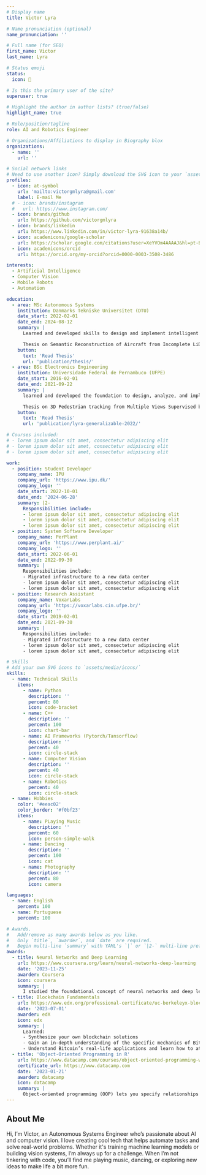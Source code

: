```yaml
---
# Display name
title: Victor Lyra

# Name pronunciation (optional)
name_pronunciation: ''

# Full name (for SEO)
first_name: Victor
last_name: Lyra

# Status emoji
status:
  icon: 🤖

# Is this the primary user of the site?
superuser: true

# Highlight the author in author lists? (true/false)
highlight_name: true

# Role/position/tagline
role: AI and Robotics Engineer

# Organizations/Affiliations to display in Biography blox
organizations:
  - name: ''
    url: ''

# Social network links
# Need to use another icon? Simply download the SVG icon to your `assets/media/icons/` folder.
profiles:
  - icon: at-symbol
    url: 'mailto:victorgmlyra@gmail.com'
    label: E-mail Me
  # - icon: brands/instagram
  #   url: https://www.instagram.com/
  - icon: brands/github
    url: https://github.com/victorgmlyra
  - icon: brands/linkedin
    url: https://www.linkedin.com/in/victor-lyra-91638a14b/
  - icon: academicons/google-scholar
    url: https://scholar.google.com/citations?user=XeYVOm4AAAAJ&hl=pt-BR&oi=ao
  - icon: academicons/orcid
    url: https://orcid.org/my-orcid?orcid=0000-0003-3508-3486

interests:
  - Artificial Intelligence
  - Computer Vision
  - Mobile Robots
  - Automation

education:
  - area: MSc Autonomous Systems
    institution: Danmarks Tekniske Universitet (DTU)
    date_start: 2022-02-01
    date_end: 2024-08-12
    summary: |
      Learned and developed skills to design and implement intelligent systems like drones, robots, and self-driving vehicles. Worked with robotics, AI, machine learning, and control systems, focusing on system optimization and decision-making algorithms for real-world autonomous applications.

      Thesis on Semantic Reconstruction of Aircraft from Incomplete LiDAR Data Supervised by [Prof Lazaros Nalpantidis](https://orbit.dtu.dk/en/persons/lazaros-nalpantidis).
    button:
      text: 'Read Thesis'
      url: 'publication/thesis/'
  - area: BSc Electronics Engineering
    institution: Universidade Federal de Pernambuco (UFPE)
    date_start: 2016-02-01
    date_end: 2021-09-22
    summary: |
      learned and developed the foundation to design, analyze, and implement electronic systems and devices. Gained skills in circuits, embedded systems, telecommunications, and control systems, with a focus on solving real-world engineering challenges and developing innovative electronic solutions.

      Thesis on 3D Pedestrian tracking from Multiple Views Supervised by [Prof João Marcelo Teixeira](https://sigaa.ufpe.br/sigaa/public/docente/portal.jsf?siape=1055817) and [Prof João Paulo Lima](https://ppgia.ufrpe.br/en/user/114).
    button:
      text: 'Read Thesis'
      url: 'publication/lyra-generalizable-2022/'

# Courses included:
# - lorem ipsum dolor sit amet, consectetur adipiscing elit
# - lorem ipsum dolor sit amet, consectetur adipiscing elit
# - lorem ipsum dolor sit amet, consectetur adipiscing elit

work:
  - position: Student Developer
    company_name: IPU
    company_url: 'https://www.ipu.dk/'
    company_logo: ''
    date_start: 2022-10-01
    date_end: '2024-06-28'
    summary: |2-
      Responsibilities include:
      - lorem ipsum dolor sit amet, consectetur adipiscing elit
      - lorem ipsum dolor sit amet, consectetur adipiscing elit
      - lorem ipsum dolor sit amet, consectetur adipiscing elit
  - position: System Software Developer
    company_name: PerPlant
    company_url: 'https://www.perplant.ai/'
    company_logo: ''
    date_start: 2022-06-01
    date_end: 2022-09-30
    summary: |
      Responsibilities include:
      - Migrated infrastructure to a new data center
      - lorem ipsum dolor sit amet, consectetur adipiscing elit
      - lorem ipsum dolor sit amet, consectetur adipiscing elit
  - position: Research Assistant
    company_name: VoxarLabs
    company_url: 'https://voxarlabs.cin.ufpe.br/'
    company_logo: ''
    date_start: 2019-02-01
    date_end: 2021-09-30
    summary: |
      Responsibilities include:
      - Migrated infrastructure to a new data center
      - lorem ipsum dolor sit amet, consectetur adipiscing elit
      - lorem ipsum dolor sit amet, consectetur adipiscing elit

# Skills
# Add your own SVG icons to `assets/media/icons/`
skills:
  - name: Technical Skills
    items:
      - name: Python
        description: ''
        percent: 80
        icon: code-bracket
      - name: C++
        description: ''
        percent: 100
        icon: chart-bar
      - name: AI Frameworks (Pytorch/Tansorflow)
        description: ''
        percent: 40
        icon: circle-stack
      - name: Computer Vision
        description: ''
        percent: 40
        icon: circle-stack
      - name: Robotics
        percent: 40
        icon: circle-stack
  - name: Hobbies
    color: '#eeac02'
    color_border: '#f0bf23'
    items:
      - name: PLaying Music
        description: ''
        percent: 60
        icon: person-simple-walk
      - name: Dancing
        description: ''
        percent: 100
        icon: cat
      - name: Photography
        description: ''
        percent: 80
        icon: camera

languages:
  - name: English
    percent: 100
  - name: Portuguese
    percent: 100

# Awards.
#   Add/remove as many awards below as you like.
#   Only `title`, `awarder`, and `date` are required.
#   Begin multi-line `summary` with YAML's `|` or `|2-` multi-line prefix and indent 2 spaces below.
awards:
  - title: Neural Networks and Deep Learning
    url: https://www.coursera.org/learn/neural-networks-deep-learning
    date: '2023-11-25'
    awarder: Coursera
    icon: coursera
    summary: |
      I studied the foundational concept of neural networks and deep learning. By the end, I was familiar with the significant technological trends driving the rise of deep learning; build, train, and apply fully connected deep neural networks; implement efficient (vectorized) neural networks; identify key parameters in a neural network’s architecture; and apply deep learning to your own applications.
  - title: Blockchain Fundamentals
    url: https://www.edx.org/professional-certificate/uc-berkeleyx-blockchain-fundamentals
    date: '2023-07-01'
    awarder: edX
    icon: edx
    summary: |
      Learned:
      - Synthesize your own blockchain solutions
      - Gain an in-depth understanding of the specific mechanics of Bitcoin
      - Understand Bitcoin’s real-life applications and learn how to attack and destroy Bitcoin, Ethereum, smart contracts and Dapps, and alternatives to Bitcoin’s Proof-of-Work consensus algorithm
  - title: 'Object-Oriented Programming in R'
    url: https://www.datacamp.com/courses/object-oriented-programming-with-s3-and-r6-in-r
    certificate_url: https://www.datacamp.com
    date: '2023-01-21'
    awarder: datacamp
    icon: datacamp
    summary: |
      Object-oriented programming (OOP) lets you specify relationships between functions and the objects that they can act on, helping you manage complexity in your code. This is an intermediate level course, providing an introduction to OOP, using the S3 and R6 systems. S3 is a great day-to-day R programming tool that simplifies some of the functions that you write. R6 is especially useful for industry-specific analyses, working with web APIs, and building GUIs.
---
```


## About Me

Hi, I’m Victor, an Autonomous Systems Engineer who’s passionate about AI and computer vision. I love creating cool tech that helps automate tasks and solve real-world problems. Whether it's training machine learning models or building vision systems, I’m always up for a challenge. When I’m not tinkering with code, you’ll find me playing music, dancing, or exploring new ideas to make life a bit more fun.



